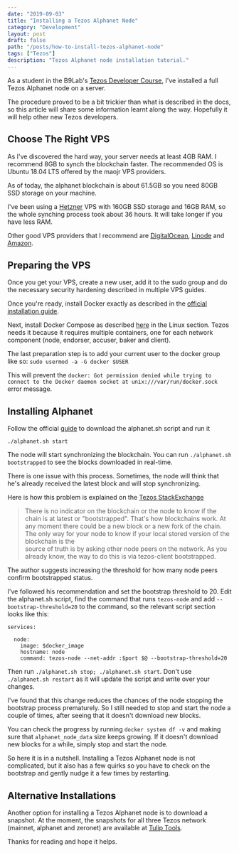 ```yaml
---
date: "2019-09-03"
title: "Installing a Tezos Alphanet Node"
category: "Development"
layout: post
draft: false
path: "/posts/how-to-install-tezos-alphanet-node"
tags: ["Tezos"]
description: "Tezos Alphanet node installation tutorial."
---
```


As a student in the B9Lab's [Tezos Developer Course](https://academy.b9lab.com/courses/course-v1:B9lab+BLOCKSTARS-TEZ-1+2019-04/info), I've installed a full Tezos Alphanet node on a server.

The procedure proved to be a bit trickier than what is described in the docs, so this article will share some information learnt along the way. Hopefully it will help other new Tezos developers.

## Choose The Right VPS

As I've discovered the hard way, your server needs at least 4GB RAM. I recommend 8GB to synch the blockchain faster. The recommended OS is Ubuntu 18.04 LTS offered by the maojr VPS providers.

As of today, the alphanet blockchain is about 61.5GB so you need 80GB SSD storage on your machine.

I've been using a [Hetzner](https://www.hetzner.com) VPS with 160GB SSD storage and 16GB RAM, so the whole synching process took about 36 hours. It will take longer if you have less RAM.

Other good VPS providers that I recommend are [DigitalOcean](https://m.do.co/c/b76b363cdc21), [Linode](https://www.linode.com/?r=0fb15cb08ca7516d4381a1669bd9919602e320f9) and [Amazon](https://aws.amazon.com/lightsail/).



## Preparing the VPS

Once you get your VPS, create a new user, add it to the sudo group and do the necessary security hardening described in multiple VPS guides.

Once you're ready, install Docker exactly as described in the [official installation guide](https://docs.docker.com/install/linux/docker-ce/ubuntu/).

Next, install Docker Compose as described [here](https://docs.docker.com/compose/install/) in the Linux section. Tezos needs it because it requires multiple containers, one for each network component (node, endorser, accuser, baker and client).

The last preparation step is to add your current user to the docker group like so:
`sudo usermod -a -G docker $USER`

This will prevent the `docker: Got permission denied while trying to connect to the Docker daemon socket at unix:///var/run/docker.sock` error message.

## Installing Alphanet

Follow the official [guide](https://tezos.gitlab.io/alphanet/introduction/howtoget.html) to download the alphanet.sh script and run it

`./alphanet.sh start`

The node will start synchronizing the blockchain. You can run  `./alphanet.sh bootstrapped` to see the blocks downloaded in real-time.

There is one issue with this process. Sometimes, the node will think that he's already received the latest block and will stop synchronizing.

Here is how this problem is explained on the [Tezos StackExchange](https://tezos.stackexchange.com/questions/1117/tezos-client-bootstrapped-why-it-quits-too-early-really-without-waiting-boot)

> There is no indicator on the blockchain or the node to know if the chain is at latest or "bootstrapped".  That's how blockchains work. At any moment there could be a new block or a new fork of the chain. The only way for your node to know if your local stored version of the blockchain is the  
source of truth is by asking other node peers on the network. As you already know, the way to do this 
is via tezos-client bootstrapped.

The author suggests increasing the threshold for how many node peers confirm bootstrapped status.

I've followed his recommendation and set the bootstrap threshold to 20. Edit the alphanet.sh script, find the command that runs `tezos-node` and add `--bootstrap-threshold=20` to the command, so the relevant script section looks like this:

```
services:

  node:
    image: $docker_image
    hostname: node
    command: tezos-node --net-addr :$port $@ --bootstrap-threshold=20
```

    
Then run `./alphanet.sh stop; ./alphanet.sh start`. Don't use `./alphanet.sh restart` as it will update the script and write over your changes.

I've found that this change reduces the chances of the node stopping the bootstrap process prematurely. So I still needed to stop and start the node a couple of times, after seeing that it doesn't download new blocks.

You can check the progress by running `docker system df -v` and making sure that `alphanet_node_data` size keeps growing. If it doesn't download new blocks for a while, simply stop and start the node.

So here it is in a nutshell. Installing a Tezos Alphanet node is not complicated, but it also has a few quirks so you have to check on the bootstrap and gently nudge it a few times by restarting.

## Alternative Installations

Another option for installing a Tezos Alphanet node is to download a snapshot. At the moment, the snapshots for all three Tezos network (mainnet, alphanet and zeronet) are available at [Tulip Tools](https://snapshots.tulip.tools/#/).

Thanks for reading and hope it helps.
